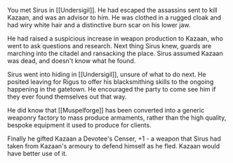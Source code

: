 You met Sirus in [[Undersigil]]. He had escaped the assassins sent to kill Kazaan, and was an advisor to him. He was clothed in a rugged cloak and had wiry white hair and a distinctive burn scar on his lower jaw.

He had raised a suspicious increase in weapon production to Kazaan, who went to ask questions and research. Next thing Sirus knew, guards are marching into the citadel and ransacking the place. Sirus assumed Kazaan was dead, and doesn't know what he found.

Sirus went into hiding in [[Undersigil]], unsure of what to do next. He posited leaving for Rigus to offer his blacksmithing skills to the ongoing happening in the gatetown. He encouraged the party to come see him if they ever found themselves out that way.

He did know that [[Muspelforge]] has been converted into a generic weaponry factory to mass produce armaments, rather than the high quality, bespoke equipment it used to produce for clients.

Finally he gifted Kazaan a Devotee's Censer, +1 - a weapon that Sirus had taken from Kazaan's armoury to defend himself as he fled. Kazaan would have better use of it.

